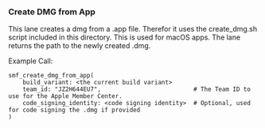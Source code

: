### Create DMG from App

This lane creates a dmg from a .app file. Therefor it uses the create_dmg.sh script included in this directory. 
This is used for macOS apps. The lane returns the path to the newly created .dmg.

Example Call:

```
smf_create_dmg_from_app(
    build_variant: <the current build variant>  
    team_id: "JZ2H644EU7",                          # The Team ID to use for the Apple Member Center.
    code_signing_identity: <code signing identity>  # Optional, used for code signing the .dmg if provided
)
```